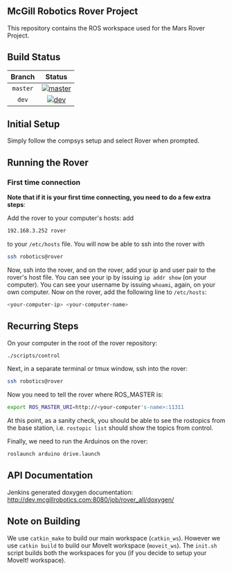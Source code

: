McGill Robotics Rover Project
---

This repository contains the ROS workspace used for the Mars Rover Project.



Build Status
------------

[master]: http://dev.mcgillrobotics.com:8080/buildStatus/icon?job=rover_master
[master url]: http://dev.mcgillrobotics.com:8080/job/rover_master

[dev]: http://dev.mcgillrobotics.com:8080/buildStatus/icon?job=rover_dev
[dev url]: http://dev.mcgillrobotics.com:8080/job/rover_dev


| Branch   | Status                  |
|:--------:|:-----------------------:|
| `master` | [![master]][master url] |
| `dev`    | [![dev]][dev url]       |


Initial Setup
---
Simply follow the compsys setup and select Rover when prompted.

Running the Rover
---
### First time connection
**Note that if it is your first time connecting, you need to do a few extra
steps**:

Add the rover to your computer's hosts: add 
```bash
192.168.3.252 rover
```
to your `/etc/hosts` file. You will now be able to ssh into the rover with
```bash
ssh robotics@rover
```
Now, ssh into the rover, and on the rover, add your ip and user pair to
the rover's host file. You can see your ip by issuing `ip addr show` (on your
computer). You can see your username by issuing `whoami`, again, on your own
computer. Now on the rover, add the following line to `/etc/hosts`:
```bash
<your-computer-ip> <your-computer-name>
```

## Recurring Steps
On your computer in the root of the rover repository:
```bash
./scripts/control
```

Next, in a separate terminal or tmux window, ssh into the rover:
```bash
ssh robotics@rover
```

Now you need to tell the rover where ROS_MASTER is:
```bash
export ROS_MASTER_URI=http://<your-computer's-name>:11311
```

At this point, as a sanity check, you should be able to see the rostopics
from the base station, i.e. `rostopic list` should show the topics from control.

Finally, we need to run the Arduinos on the rover:
```bash
roslaunch arduino drive.launch
```


API Documentation
---
Jenkins generated doxygen documentation: 
http://dev.mcgillrobotics.com:8080/job/rover_all/doxygen/

Note on Building
---
We use `catkin_make` to build our main workspace (`catkin_ws`). However we use
`catkin build` to build our MoveIt workspace (`moveit_ws`).
The `init.sh` script builds both the workspaces for you (if you decide to
setup your MoveIt! workspace).
